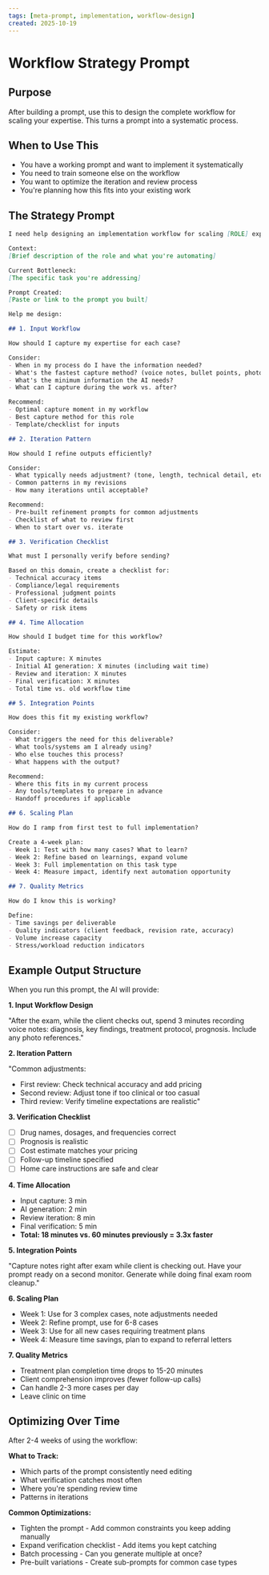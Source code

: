 ```yaml
---
tags: [meta-prompt, implementation, workflow-design]
created: 2025-10-19
---
```



# Workflow Strategy Prompt


## Purpose

After building a prompt, use this to design the complete workflow for scaling your expertise. This turns a prompt into a systematic process.


## When to Use This

- You have a working prompt and want to implement it systematically
- You need to train someone else on the workflow
- You want to optimize the iteration and review process
- You're planning how this fits into your existing work


## The Strategy Prompt

```markdown
I need help designing an implementation workflow for scaling [ROLE] expertise using AI.

Context:
[Brief description of the role and what you're automating]

Current Bottleneck:
[The specific task you're addressing]

Prompt Created:
[Paste or link to the prompt you built]

Help me design:

## 1. Input Workflow

How should I capture my expertise for each case?

Consider:
- When in my process do I have the information needed?
- What's the fastest capture method? (voice notes, bullet points, photos, etc.)
- What's the minimum information the AI needs?
- What can I capture during the work vs. after?

Recommend:
- Optimal capture moment in my workflow
- Best capture method for this role
- Template/checklist for inputs

## 2. Iteration Pattern

How should I refine outputs efficiently?

Consider:
- What typically needs adjustment? (tone, length, technical detail, etc.)
- Common patterns in my revisions
- How many iterations until acceptable?

Recommend:
- Pre-built refinement prompts for common adjustments
- Checklist of what to review first
- When to start over vs. iterate

## 3. Verification Checklist

What must I personally verify before sending?

Based on this domain, create a checklist for:
- Technical accuracy items
- Compliance/legal requirements
- Professional judgment points
- Client-specific details
- Safety or risk items

## 4. Time Allocation

How should I budget time for this workflow?

Estimate:
- Input capture: X minutes
- Initial AI generation: X minutes (including wait time)
- Review and iteration: X minutes
- Final verification: X minutes
- Total time vs. old workflow time

## 5. Integration Points

How does this fit my existing workflow?

Consider:
- What triggers the need for this deliverable?
- What tools/systems am I already using?
- Who else touches this process?
- What happens with the output?

Recommend:
- Where this fits in my current process
- Any tools/templates to prepare in advance
- Handoff procedures if applicable

## 6. Scaling Plan

How do I ramp from first test to full implementation?

Create a 4-week plan:
- Week 1: Test with how many cases? What to learn?
- Week 2: Refine based on learnings, expand volume
- Week 3: Full implementation on this task type
- Week 4: Measure impact, identify next automation opportunity

## 7. Quality Metrics

How do I know this is working?

Define:
- Time savings per deliverable
- Quality indicators (client feedback, revision rate, accuracy)
- Volume increase capacity
- Stress/workload reduction indicators
```


## Example Output Structure

When you run this prompt, the AI will provide:

**1. Input Workflow Design**

"After the exam, while the client checks out, spend 3 minutes recording voice notes: diagnosis, key findings, treatment protocol, prognosis. Include any photo references."

**2. Iteration Pattern**

"Common adjustments:
- First review: Check technical accuracy and add pricing
- Second review: Adjust tone if too clinical or too casual
- Third review: Verify timeline expectations are realistic"

**3. Verification Checklist**

- [ ] Drug names, dosages, and frequencies correct
- [ ] Prognosis is realistic
- [ ] Cost estimate matches your pricing
- [ ] Follow-up timeline specified
- [ ] Home care instructions are safe and clear

**4. Time Allocation**

- Input capture: 3 min
- AI generation: 2 min
- Review iteration: 8 min
- Final verification: 5 min
- **Total: 18 minutes vs. 60 minutes previously = 3.3x faster**

**5. Integration Points**

"Capture notes right after exam while client is checking out. Have your prompt ready on a second monitor. Generate while doing final exam room cleanup."

**6. Scaling Plan**

- Week 1: Use for 3 complex cases, note adjustments needed
- Week 2: Refine prompt, use for 6-8 cases
- Week 3: Use for all new cases requiring treatment plans
- Week 4: Measure time savings, plan to expand to referral letters

**7. Quality Metrics**

- Treatment plan completion time drops to 15-20 minutes
- Client comprehension improves (fewer follow-up calls)
- Can handle 2-3 more cases per day
- Leave clinic on time


## Optimizing Over Time

After 2-4 weeks of using the workflow:

**What to Track:**

- Which parts of the prompt consistently need editing
- What verification catches most often
- Where you're spending review time
- Patterns in iterations

**Common Optimizations:**

- Tighten the prompt - Add common constraints you keep adding manually
- Expand verification checklist - Add items you kept catching
- Batch processing - Can you generate multiple at once?
- Pre-built variations - Create sub-prompts for common case types
